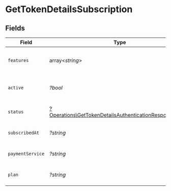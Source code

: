 # GetTokenDetailsSubscription


## Fields

| Field                                                                                                                             | Type                                                                                                                              | Required                                                                                                                          | Description                                                                                                                       | Example                                                                                                                           |
| --------------------------------------------------------------------------------------------------------------------------------- | --------------------------------------------------------------------------------------------------------------------------------- | --------------------------------------------------------------------------------------------------------------------------------- | --------------------------------------------------------------------------------------------------------------------------------- | --------------------------------------------------------------------------------------------------------------------------------- |
| `features`                                                                                                                        | array<*string*>                                                                                                                   | :heavy_minus_sign:                                                                                                                | List of features allowed on your Plex Pass subscription                                                                           |                                                                                                                                   |
| `active`                                                                                                                          | *?bool*                                                                                                                           | :heavy_minus_sign:                                                                                                                | If the account's Plex Pass subscription is active                                                                                 | true                                                                                                                              |
| `status`                                                                                                                          | [?Operations\GetTokenDetailsAuthenticationResponseStatus](../../Models/Operations/GetTokenDetailsAuthenticationResponseStatus.md) | :heavy_minus_sign:                                                                                                                | String representation of subscriptionActive                                                                                       | Inactive                                                                                                                          |
| `subscribedAt`                                                                                                                    | *?string*                                                                                                                         | :heavy_minus_sign:                                                                                                                | Date the account subscribed to Plex Pass                                                                                          | 2021-04-12T18:21:12Z                                                                                                              |
| `paymentService`                                                                                                                  | *?string*                                                                                                                         | :heavy_minus_sign:                                                                                                                | Payment service used for your Plex Pass subscription                                                                              |                                                                                                                                   |
| `plan`                                                                                                                            | *?string*                                                                                                                         | :heavy_minus_sign:                                                                                                                | Name of Plex Pass subscription plan                                                                                               |                                                                                                                                   |
